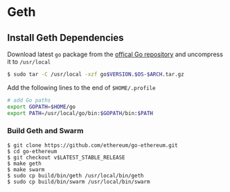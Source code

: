 # Geth

## Install Geth Dependencies
Download latest `go` package from the [offical Go repository](https://golang.org/dl/) and uncompress it to `/usr/local`
```sh
$ sudo tar -C /usr/local -xzf go$VERSION.$OS-$ARCH.tar.gz
```

Add the following lines to the end of `$HOME/.profile`
```sh
# add Go paths
export GOPATH=$HOME/go
export PATH=/usr/local/go/bin:$GOPATH/bin:$PATH
```

### Build Geth and Swarm
```
$ git clone https://github.com/ethereum/go-ethereum.git
$ cd go-ethereum
$ git checkout v$LATEST_STABLE_RELEASE
$ make geth
$ make swarm
$ sudo cp build/bin/geth /usr/local/bin/geth
$ sudo cp build/bin/swarm /usr/local/bin/swarm
```
